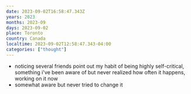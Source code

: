```yaml
---
date: 2023-09-02T16:58:47.343Z
years: 2023
months: 2023-09
days: 2023-09-02
place: Toronto
country: Canada
localtime: 2023-09-02T12:58:47.343-04:00
categories: ["thought"]
---
```

- noticing several friends point out my habit of being highly self-critical, something i've been aware of but never realized how often it happens, working on it now
- somewhat aware but never tried to change it
